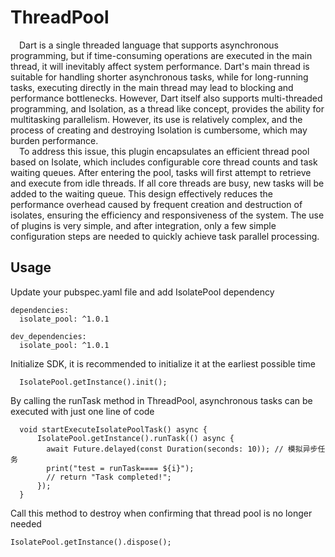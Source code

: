 # ThreadPool

&ensp;&ensp;Dart is a single threaded language that supports asynchronous programming, but
if time-consuming operations are executed in the main thread, it will inevitably
affect system performance. Dart's main thread is suitable for handling shorter 
asynchronous tasks, while for long-running tasks, executing directly in the main
thread may lead to blocking and performance bottlenecks. However, Dart itself also
supports multi-threaded programming, and Isolation, as a thread like concept, 
provides the ability for multitasking parallelism. However, its use is relatively
complex, and the process of creating and destroying Isolation is cumbersome, which
may burden performance.<br/>
&ensp;&ensp;To address this issue, this plugin encapsulates an efficient thread pool based on 
Isolate, which includes configurable core thread counts and task waiting queues. 
After entering the pool, tasks will first attempt to retrieve and execute from 
idle threads. If all core threads are busy, new tasks will be added to the waiting 
queue. This design effectively reduces the performance overhead caused by frequent 
creation and destruction of isolates, ensuring the efficiency and responsiveness 
of the system. The use of plugins is very simple, and after integration, only a 
few simple configuration steps are needed to quickly achieve task parallel processing.

## Usage
Update your pubspec.yaml file and add IsolatePool dependency
```
dependencies:
  isolate_pool: ^1.0.1

dev_dependencies:
  isolate_pool: ^1.0.1

```
Initialize SDK, it is recommended to initialize it at the earliest possible time
```
  IsolatePool.getInstance().init();
```
By calling the runTask method in ThreadPool, asynchronous tasks can be executed
with just one line of code
```
  void startExecuteIsolatePoolTask() async {
      IsolatePool.getInstance().runTask(() async {
        await Future.delayed(const Duration(seconds: 10)); // 模拟异步任务
        print("test = runTask==== ${i}");
        // return "Task completed!";
      });
  }
```
Call this method to destroy when confirming that thread pool is no longer needed
```
IsolatePool.getInstance().dispose();
```
